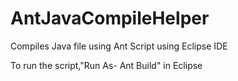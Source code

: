 # AntJavaCompileHelper
Compiles Java file using Ant Script using Eclipse IDE

To run the script,"Run As- Ant Build" in Eclipse
